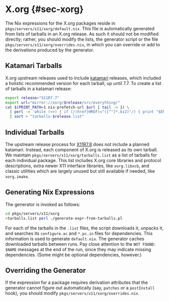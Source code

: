 # X.org {#sec-xorg}

The Nix expressions for the X.org packages reside in `pkgs/servers/x11/xorg/default.nix`. This file is automatically generated from lists of tarballs in an X.org release. As such it should not be modified directly; rather, you should modify the lists, the generator script or the file `pkgs/servers/x11/xorg/overrides.nix`, in which you can override or add to the derivations produced by the generator.

## Katamari Tarballs

X.org upstream releases used to include [katamari](https://en.wiktionary.org/wiki/%E3%81%8B%E3%81%9F%E3%81%BE%E3%82%8A) releases, which included a holistic recommended version for each tarball, up until 7.7. To create a list of tarballs in a katamari release:

```sh
export release="X11R7.7"
export url="mirror://xorg/$release/src/everything/"
cat $(PRINT_PATH=1 nix-prefetch-url $url | tail -n 1) \
  | perl -e 'while (<>) { if (/(href|HREF)="([^"]*.bz2)"/) { print "$ENV{'url'}$2\n"; }; }' \
  | sort > "tarballs-$release.list"
```

## Individual Tarballs

The upstream release process for [X11R7.8](https://x.org/wiki/Releases/7.8/) does not include a planned katamari. Instead, each component of X.org is released as its own tarball. We maintain `pkgs/servers/x11/xorg/tarballs.list` as a list of tarballs for each individual package. This list includes X.org core libraries and protocol descriptions, extra newer X11 interface libraries, like `xorg.libxcb`, and classic utilities which are largely unused but still available if needed, like `xorg.imake`.

## Generating Nix Expressions

The generator is invoked as follows:

```sh
cd pkgs/servers/x11/xorg
<tarballs.list perl ./generate-expr-from-tarballs.pl
```

For each of the tarballs in the `.list` files, the script downloads it, unpacks it, and searches its `configure.ac` and `*.pc.in` files for dependencies. This information is used to generate `default.nix`. The generator caches downloaded tarballs between runs. Pay close attention to the `NOT FOUND: $NAME` messages at the end of the run, since they may indicate missing dependencies. (Some might be optional dependencies, however.)

## Overriding the Generator

If the expression for a package requires derivation attributes that the generator cannot figure out automatically (say, `patches` or a `postInstall` hook), you should modify `pkgs/servers/x11/xorg/overrides.nix`.
